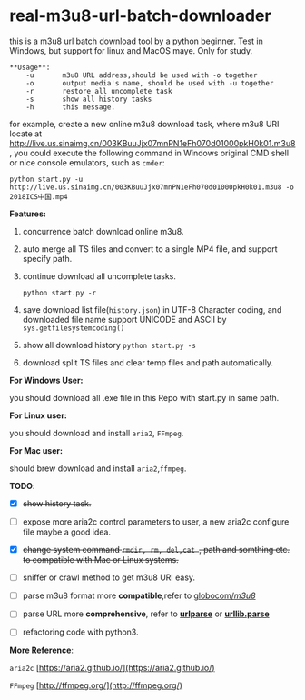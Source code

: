 # real-m3u8-url-batch-downloader
this is a  m3u8 url batch download tool by a  python beginner.  Test in Windows, but support for linux and MacOS maye. Only for study.

```
**Usage**:
    -u       m3u8 URL address,should be used with -o together
    -o       output media's name, should be used with -u together
    -r       restore all uncomplete task
    -s       show all history tasks
    -h       this message.
```

for example, create a new online m3u8 download task, where m3u8 URI locate at http://live.us.sinaimg.cn/003KBuuJjx07mnPN1eFh070d01000pkH0k01.m3u8 , you could execute the following command in Windows original CMD shell or  nice console emulators, such as `cmder`:

`python start.py -u http://live.us.sinaimg.cn/003KBuuJjx07mnPN1eFh070d01000pkH0k01.m3u8 -o 2018ICS中国.mp4`



**Features:**

1. concurrence batch download online m3u8.

2. auto merge all TS files and convert to a single MP4 file, and support specify path.

3. continue download all uncomplete tasks.

   `python start.py -r`

4. save download list file(`history.json`) in UTF-8 Character coding,  and downloaded file name support UNICODE and ASCII by ` sys.getfilesystemcoding()`

5. show all download history
    `python start.py -s`

6. download split TS files and clear temp files and path automatically.



**For Windows User:**

you should download all .exe file in this Repo with start.py in same path.

**For Linux user:**

you should download and install `aria2`,  `FFmpeg`.

**For Mac user:**

should brew download and install `aria2`,`ffmpeg`.



**TODO**:

- [x] <del>show history task.</del>

- [ ] expose more aria2c control parameters to user, a new aria2c configure file maybe a good idea.

- [x] <del>change system command `rmdir, rm, del,cat `, path and somthing etc. to compatible with Mac or Linux systems.</del>

- [ ] sniffer or crawl method to get m3u8 URI easy.

- [ ] parse m3u8 format more **compatible**,refer to [globocom/*m3u8*](https://github.com/globocom/m3u8)

- [ ] parse URL more **comprehensive**,  refer to [**urlparse**](https://docs.python.org/2.7/library/urlparse.html) or [**urllib.parse**](https://docs.python.org/3/library/urllib.parse.html)

- [ ] refactoring  code with python3.

**More Reference**:

`aria2c` [https://aria2.github.io/](https://aria2.github.io/)

`FFmpeg` [http://ffmpeg.org/](http://ffmpeg.org/)


